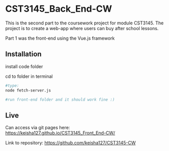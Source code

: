 # CST3145_Back_End-CW

This is the second part to the coursework project for module CST3145. 
The project is to create a web-app where users can buy after school lessons.

Part 1 was the front-end using the Vue.js framework

## Installation

install code folder

cd to folder in terminal

```bash
#type:
node fetch-server.js

#run front-end folder and it should work fine :)
```

## Live

Can access via git pages here: https://keisha127.github.io/CST3145_Front_End-CW/

Link to repository: https://github.com/keisha127/CST3145-CW
